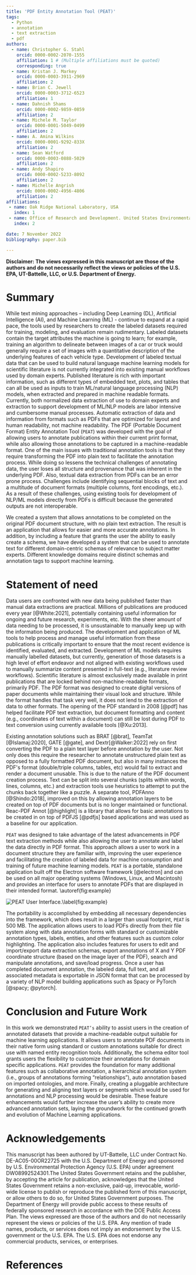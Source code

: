 ```yaml
---
title: 'PDF Entity Annotation Tool (PEAT)'
tags:
  - Python
  - annotation
  - text extraction
  - pdf
authors:
  - name: Christopher G. Stahl
    orcid: 0000-0002-2070-1555
    affiliation: 1 # (Multiple affiliations must be quoted)
    corresponding: true
  - name: Kristan J. Markey
    orcid: 0000-0003-3911-2969
    affiliation: 2
  - name: Brian C. Jewell
    orcid: 0000-0003-3712-6523
    affiliation: 1
  - name: Dahnish Shams
    orcid: 0000-0002-9859-0859
    affiliation: 2
  - name: Michele M. Taylor
    orcid: 0000-0001-5049-0499
    affiliation: 2
  - name: A. Amina Wilkins
    orcid: 0000-0001-9292-833X
    affiliation: 2
  - name: Sean Watford
    orcid: 0000-0003-0888-5029
    affiliation: 2
  - name: Andy Shapiro
    orcid: 0000-0002-5233-8092
    affiliation: 2
  - name: Michelle Angrish
    orcid: 0000-0002-4956-4806
    affiliation: 2
affiliations:
 - name: Oak Ridge National Laboratory, USA
   index: 1
 - name: Office of Research and Development. United States Environmental Protection Agency
   index: 2

date: 7 November 2022
bibliography: paper.bib

---
```


**Disclaimer: The views expressed in this manuscript are those of the authors and do not necessarily reflect the views or policies of the U.S. EPA, UT-Battelle, LLC, or U.S. Department of Energy.**

# Summary

While text mining approaches – including Deep Learning (DL), Artificial Intelligence (AI), and Machine Learning (ML) - continue to expand at a rapid pace, the tools used by researchers to create the labeled datasets required for training, modeling, and evaluation remain rudimentary. Labeled datasets contain the target attributes the machine is going to learn; for example, training an algorithm to delineate between images of a car or truck would generally require a set of images with a quantitative description of the underlying features of each vehicle type. Development of labeled textual data that can be used to build natural language machine learning models for scientific literature is not currently integrated into existing manual workflows used by domain experts. Published literature is rich with important information, such as different types of embedded text, plots, and tables that can all be used as inputs to train ML/natural language processing (NLP) models, when extracted and prepared in machine readable formats. Currently, both normalized data extraction of use to domain experts and extraction to support development of ML/NLP models are labor intensive and cumbersome manual processes. Automatic extraction of data and information from formats such as PDFs  that are optimized for layout and human readability, not machine readability. The PDF (Portable Document Format) Entity Annotation Tool (`PEAT`) was developed with the goal of allowing users to annotate publications within their current print format, while also allowing those annotations to be captured in a machine-readable format. One of the main issues with traditional annotation tools is that they require transforming the PDF into plain text to facilitate the annotation process. While doing so lessens the technical challenges of annotating data, the user loses all structure and provenance that was inherent in the underlying PDF. Also, textual data extraction from PDFs can be an error prone process. Challenges include identifying sequential blocks of text and a multitude of document formats (multiple columns, font encodings, etc.). As a result of these challenges, using existing tools for development of NLP/ML models directly from PDFs is difficult because the generated outputs are not interoperable.

We created a system that allows annotations to be completed on the original PDF document structure, with no plain text extraction. The result is an application that allows for easier and more accurate annotations. In addition, by including a feature that grants the user the ability to easily create a schema, we have developed a system that can be used to annotate text for different domain-centric schemas of relevance to subject matter experts. Different knowledge domains require distinct schemas and annotation tags to support machine learning.

# Statement of need

Data users are confronted with new data being published faster than manual data extractions are practical. Millions of publications are produced every year [@White:2021], potentially containing useful information for ongoing and future research, experiments, etc. With the sheer amount of data needing to be processed, it is unsustainable to manually keep up with the information being produced. 
The development and application of ML tools to help process and manage useful information from these publications is critically important to ensure that the most recent evidence is identified, evaluated, and extracted. Development of ML models requires manually labelled datasets, but currently, generation of those datasets is a high level of effort endeavor and not aligned with existing workflows used to manually summarize content presented in full-text (e.g., literature review workflows). Scientific literature is almost exclusively made available in print publications that are locked behind non-machine-readable formats, primarily PDF. The PDF format was designed to create digital versions of paper documents while maintaining their visual look and structure. While the format handles that task very well, it does not lend to the extraction of data to other formats. The opening of the PDF standard in 2008 [@pdf] has helped facilitate PDF text extraction, but document formatting and content (e.g., coordinates of text within a document) can still be lost during PDF to text conversion using currently available tools [@Xu:2013].

Existing annotation solutions such as BRAT [@brat], TeamTat [@Islamaj:2020], GATE [@gate], and Dextr[@Walker:2022] rely on first converting the PDF to a plain text layer before annotation by the user. Not only does this require the researcher to annotate unstructured plain text as opposed to a fully formatted PDF document, but also in many instances the PDF's format (double/triple columns, tables, etc) would fail to extract and render a document unusable. This is due to the nature of the PDF document creation process. Text can be split into several chunks (splits within words, lines, columns, etc.) and extraction tools use heuristics to attempt to put the chunks back together like a puzzle. A separate tool, PDFAnno [@Shindo:2018], improved on this by allowing annotation layers to be created on top of PDF documents but is no longer maintained or functional. Reac-PDF Annot [@highlight] is a library that allows for basic annotations to be created in on top of PDFJS [@pdfjs] based applications and was used as a baseline for our application.

`PEAT` was designed to take advantage of the latest advancements in PDF text extraction methods while also allowing the user to annotate and label the data directly in PDF format. This approach allows a user to work in a document structure they are familiar with, improving the user experience and facilitating the creation of labeled data for machine consumption and training of future machine learning models.
`PEAT` is a portable, standalone application built off the Electron software framework [@electron] and can be used on all major operating systems (Windows, Linux, and Macintosh) and provides an interface for users to annotate PDFs that are displayed in their intended format. \autoref{fig:example}

![PEAT User Interface.\label{fig:example}](figure.png)

The portability is accomplished by embedding all necessary dependencies into the framework, which does result in a larger than usual footprint, `PEAT` is 500 MB. The application allows users to load PDFs directly from their file system along with data annotation forms with standard or customizable annotation types, labels, entities, and other features such as custom color highlighting. The application also includes features for users to edit and import/export data extraction schemas, export annotations of X and Y PDF coordinate structure (based on the image layer of the PDF), search and manipulate annotations, and save/load progress. Once a user has completed document annotation, the labeled data, full text, and all associated metadata is exportable in JSON format that can be processed by a variety of NLP model building applications such as Spacy or PyTorch [@spacy; @pytorch].

# Conclusion and Future Work

In this work we demonstrated `PEAT’s` ability to assist users in the creation of annotated datasets that provide a machine-readable output suitable for machine learning applications. It allows users to annotate PDF documents in their native form using standard or custom annotations suitable for direct use with named entity recognition tools. Additionally, the schema editor tool grants users the flexibility to customize their annotations for domain specific applications. `PEAT` provides the foundation for many additional features such as collaborative annotation, a hierarchical annotation system (i.e., groups of annotations forming “relationships”), auto annotation based on imported ontologies, and more. Finally, creating a pluggable architecture for generating and aligning text layers or segments which would be used for annotations and NLP processing would be desirable. These feature enhancements would further increase the user’s ability to create more advanced annotation sets, laying the groundwork for the continued growth and evolution of Machine Learning applications. 

# Acknowledgements

This manuscript has been authored by UT-Battelle, LLC under Contract No. DE-AC05-00OR22725 with the U.S. Department of Energy and sponsored by U.S. Environmental Protection Agency (U.S. EPA) under agreement DW08992524301.The United States Government retains and the publisher, by accepting the article for publication, acknowledges that the United States Government retains a non-exclusive, paid-up, irrevocable, world-wide license to publish or reproduce the published form of this manuscript, or allow others to do so, for United States Government purposes. The Department of Energy will provide public access to these results of federally sponsored research in accordance with the DOE Public Access Plan.
The views expressed are those of the authors and do not necessarily represent the views or policies of the U.S. EPA. Any mention of trade names, products, or services does not imply an endorsement by the U.S. government or the U.S. EPA. The U.S. EPA does not endorse any commercial products, services, or enterprises.


# References